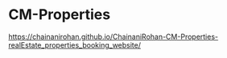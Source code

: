 # CM-Properties
https://chainanirohan.github.io/ChainaniRohan-CM-Properties-realEstate_properties_booking_website/
